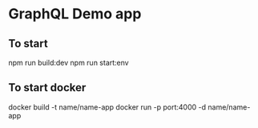 # GraphQL Demo app

## To start

npm run build:dev
npm run start:env

## To start docker

docker build -t name/name-app
docker run -p port:4000 -d name/name-app
